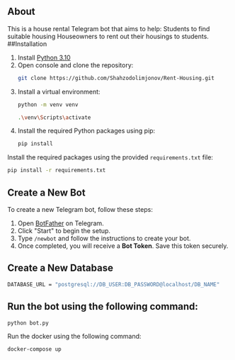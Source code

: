 ## About
This is a house rental Telegram bot that aims to help:
Students to find suitable housing
Houseowners to rent out their housings to students.
##Installation
1. Install [Python 3.10](https://www.python.org/downloads/release/python-31010/)
2. Open console and clone the repository:
   ```bash
   git clone https://github.com/Shahzodolimjonov/Rent-Housing.git
   ```
3. Install a virtual environment:
   ```bash
   python -m venv venv
   ```
   ```bash
   .\venv\Scripts\activate
   ```
5. Install the required Python packages using pip:
   ```bash
   pip install
   ```
   
Install the required packages using the provided `requirements.txt` file:
```bash
pip install -r requirements.txt
```
## Create a New Bot
To create a new Telegram bot, follow these steps:

1. Open [BotFather](https://t.me/BotFather) on Telegram.  
2. Click "Start" to begin the setup.  
3. Type `/newbot` and follow the instructions to create your bot.  
4. Once completed, you will receive a **Bot Token**. Save this token securely.

## Create a New Database
```bash
DATABASE_URL = "postgresql://DB_USER:DB_PASSWORD@localhost/DB_NAME"
```
## Run the bot using the following command:
```bash
python bot.py
```
Run the docker using the following command:
```bash
docker-compose up
```

